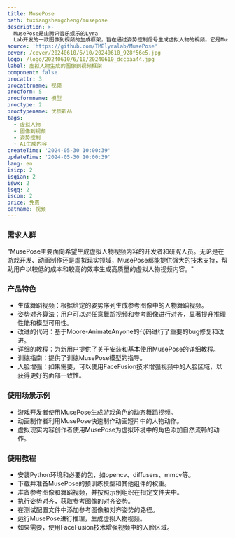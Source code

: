 ```yaml
---
title: MusePose
path: tuxiangshengcheng/musepose
description: >-
  MusePose是由腾讯音乐娱乐的Lyra
  Lab开发的一款图像到视频的生成框架，旨在通过姿势控制信号生成虚拟人物的视频。它是Muse开源系列的最后一个构建块，与MuseV和MuseTalk一起，旨在推动社区向生成具有全身运动和交互能力的虚拟人物的愿景迈进。MusePose基于扩散模型和姿势引导，能够生成参考图像中人物的舞蹈视频，并且结果质量超越了当前几乎所有同一主题的开源模型。
source: 'https://github.com/TMElyralab/MusePose'
cover: /cover/20240610/6/10/20240610_928f56e5.jpg
logo: /logo/20240610/6/10/20240610_dccbaa44.jpg
label: 虚拟人物生成的图像到视频框架
component: false
procattr: 3
procattrname: 视频
procform: 5
procformname: 模型
proctype: 2
proctypename: 优质新品
tags:
  - 虚拟人物
  - 图像到视频
  - 姿势控制
  - AI生成内容
createTime: '2024-05-30 10:00:39'
updateTime: '2024-05-30 10:00:39'
lang: en
isicp: 2
isqian: 2
iswx: 2
isqq: 2
iscom: 2
price: 免费
catname: 视频
---
```




### 需求人群
"MusePose主要面向希望生成虚拟人物视频内容的开发者和研究人员。无论是在游戏开发、动画制作还是虚拟现实领域，MusePose都能提供强大的技术支持，帮助用户以较低的成本和较高的效率生成高质量的虚拟人物视频内容。"

### 产品特色
* 生成舞蹈视频：根据给定的姿势序列生成参考图像中的人物舞蹈视频。
* 姿势对齐算法：用户可以对任意舞蹈视频和参考图像进行对齐，显著提升推理性能和模型可用性。
* 改进的代码：基于Moore-AnimateAnyone的代码进行了重要的bug修复和改进。
* 详细的教程：为新用户提供了关于安装和基本使用MusePose的详细教程。
* 训练指南：提供了训练MusePose模型的指导。
* 人脸增强：如果需要，可以使用FaceFusion技术增强视频中的人脸区域，以获得更好的面部一致性。

### 使用场景示例
* 游戏开发者使用MusePose生成游戏角色的动态舞蹈视频。
* 动画制作者利用MusePose快速制作动画短片中的人物动作。
* 虚拟现实内容创作者使用MusePose为虚拟环境中的角色添加自然流畅的动作。

### 使用教程
* 安装Python环境和必要的包，如opencv、diffusers、mmcv等。
* 下载并准备MusePose的预训练模型和其他组件的权重。
* 准备参考图像和舞蹈视频，并按照示例组织在指定文件夹中。
* 执行姿势对齐，获取参考图像的对齐姿势。
* 在测试配置文件中添加参考图像和对齐姿势的路径。
* 运行MusePose进行推理，生成虚拟人物视频。
* 如果需要，使用FaceFusion技术增强视频中的人脸区域。

  
